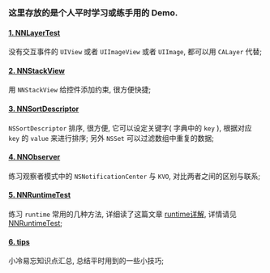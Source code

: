 ### 这里存放的是个人平时学习或练手用的 Demo.

#### [1. NNLayerTest](https://github.com/liuzhongning/NNLearn/tree/master/NNLayerTest)

没有交互事件的 `UIView` 或者 `UIImageView` 或者 `UIImage`, 都可以用 `CALayer` 代替;

#### [2. NNStackView](https://github.com/liuzhongning/NNLearn/tree/master/NNStackView)

用 `NNStackView` 给控件添加约束, 很方便快捷;

#### [3. NNSortDescriptor](https://github.com/liuzhongning/NNLearn/tree/master/NNSortDescriptor)

`NSSortDescriptor` 排序, 很方便, 它可以设定关键字( 字典中的 `key` ), 根据对应 `key` 的 `value` 来进行排序; 另外 `NSSet` 可以过滤数组中重复的数据;

#### [4. NNObserver](https://github.com/liuzhongning/NNLearn/tree/master/NNObserver)

练习观察者模式中的 `NSNotificationCenter` 与 `KVO`, 对比两者之间的区别与联系;


#### [5. NNRuntimeTest](https://github.com/liuzhongning/NNLearn/tree/master/NNRuntimeTest)

练习 `runtime` 常用的几种方法, 详细读了这篇文章 [runtime详解](http://gcblog.github.io/2016/04/16/runtime详解/#more), 详情请见 [NNRuntimeTest](https://github.com/liuzhongning/NNLearn/tree/master/NNRuntimeTest);

#### [6. tips](https://github.com/liuzhongning/NNLearn/blob/master/tips.md)
小冷易忘知识点汇总, 总结平时用到的一些小技巧;
